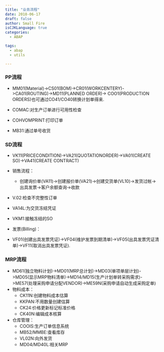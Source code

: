 ```yaml
---
title: "业务流程"
date: 2018-06-17
draft: false
author: Small Fire
isCJKLanguage: true
categories: 
  - ABAP

tags: 
  - abap
  - utils

---
```


### PP流程 ###

- MM01(Material)->CS01(BOM)->CR01(WORKCENTERY)->CA01(ROUTING)->MD11(PLANNED ORDER)->
COO1(PRODUCTION ORDERS)也可通过CO41/CO40转换计划单得来.

- COMAC:对生产订单进行可用性检查

- COHVOMPRINT:打印订单

- MB31:通过单号收货

### SD流程 ###

- VK11(PRICECONDITION)->VA21(QUOTATIONORDER)->VA01(CREATE SO)->VA41(CREATE CONTRACT)

- 销售流程：
  - 创建询价单(VA11)->创建报价单(VA21)->创建交货单(VL10)->发货过帐->出具发票->客户余额查询->收款

- V.02:检查不完整性订单
- VA14L:为交货冻结凭证
- VKM1:接触冻结的SO

- 发票(Billing)：
 - VF01(创建出具发票凭证)->VF04(维护发票到期清单)->VF05(出具发票凭证清单)->VF11(取消出具发票凭证).

### MRP流程 ###

- MD61(独立物料计划)->MD01(MRP总计划)->MD03(单项单层计划)->MD05(显示MRP物料清单)->MD14/MD15(生产计划单转采购需求)->ME57(处理采购申请分配VENDOR)->ME59N(采购申请自动生成采购定单)
- 物料成本：
  - CK11N:创建物料成本估算
  - KKPAN:不用数量创建估算
  - CK24:价格更新标记标准价格
  - CK40N:编辑成本核算
- 仓库管理：
  - COOIS:生产订单信息系统
  - MB52/MMBE:查看库存
  - VL02N:向外发货
  - MD04/MD40L:相关MRP

